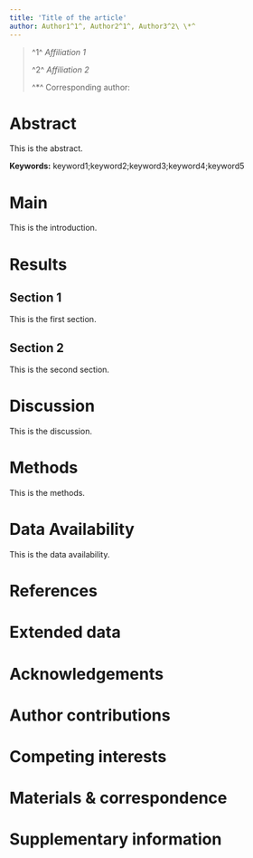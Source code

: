 ```yaml
---
title: 'Title of the article'
author: Author1^1^, Author2^1^, Author3^2\ \*^
---
```


> ^1^ _Affiliation 1_
>
> ^2^ _Affiliation 2_
>
> ^\*^ Corresponding author:

# Abstract

This is the abstract.

**Keywords:** keyword1;keyword2;keyword3;keyword4;keyword5

# Main

This is the introduction.

# Results

## Section 1

This is the first section.

## Section 2

This is the second section.

# Discussion

This is the discussion.

# Methods

This is the methods.

# Data Availability

This is the data availability.

# References

# Extended data

# Acknowledgements

# Author contributions

# Competing interests

# Materials & correspondence

# Supplementary information
